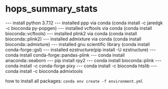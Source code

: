 # hops_summary_stats

--- install python 3.7.12
--- installed ppp via conda (conda install -c jaredgk -c bioconda py-popgen)
--- installed vcftools via conda (conda install bioconda::vcftools)
--- installed plink2 via conda (conda install bioconda::plink2)
--- installed admixture via conda (conda install bioconda::admixture)
--- installed gnu scientific library (conda install conda-forge::gsl)
--- installed ezstructure(pip install -U ezstructure)
--- conda install conda-forge::pandas-plink
--- conda install anaconda::seaborn
--- pip install rpy2
--- conda install bioconda::plink
--- conda install -c conda-forge pixy
--- conda install -c bioconda htslib
--- conda install -c bioconda admixtools

how to install all packages: 
`conda env create -f environment.yml`




